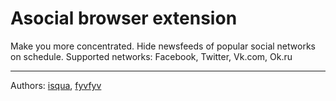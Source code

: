 # Asocial browser extension

Make you more concentrated. Hide newsfeeds of popular social networks on schedule. Supported networks: Facebook, Twitter, Vk.com, Ok.ru

---

Authors: [isqua](https://github.com/isqua), [fyvfyv](https://github.com/fyvfyv)
